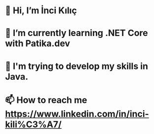 
# 👋 Hi, I’m İnci Kılıç
# 🌱 I’m currently learning .NET Core with Patika.dev
# 🌱 I'm trying to develop my skills in Java.
# 📫 How to reach me https://www.linkedin.com/in/inci-kili%C3%A7/
